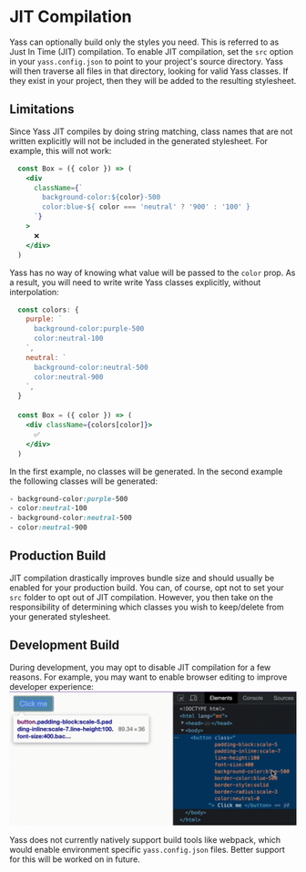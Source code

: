 # JIT Compilation

Yass can optionally build only the styles you need. This is referred to as Just In Time (JIT) compilation. To enable JIT compilation, set the `src` option in your `yass.config.json` to point to your project's source directory. Yass will then traverse all files in that directory, looking for valid Yass classes. If they exist in your project, then they will be added to the resulting stylesheet.

## Limitations
Since Yass JIT compiles by doing string matching, class names that are not written explicitly will not be included in the generated stylesheet. For example, this will not work:
```jsx
  const Box = ({ color }) => (
    <div
      className={`
        background-color:${color}-500
        color:blue-${ color === 'neutral' ? '900' : '100' }
      `}
    >
      ❌
    </div>
  )
```
Yass has no way of knowing what value will be passed to the `color` prop. As a result, you will need to write write Yass classes explicitly, without interpolation:

```jsx
  const colors: {
    purple: `
      background-color:purple-500
      color:neutral-100
    `,
    neutral: `
      background-color:neutral-500
      color:neutral-900
    `,
  }

  const Box = ({ color }) => (
    <div className={colors[color]}>
      ✅
    </div>
  )
```

In the first example, no classes will be generated. In the second example the following classes will be generated:
```css
- background-color:purple-500
- color:neutral-100
- background-color:neutral-500
- color:neutral-900
```

## Production Build

JIT compilation drastically improves bundle size and should usually be enabled for your production build. You can, of course, opt not to set your `src` folder to opt out of JIT compilation. However, you then take on the responsibility of determining which classes you wish to keep/delete from your generated stylesheet.

## Development Build

During development, you may opt to disable JIT compilation for a few reasons. For example, you may want to enable browser editing to improve developer experience:
![Browser Edit Example](../assets/browser-edit-example.gif)

Yass does not currently natively support build tools like webpack, which would enable environment specific `yass.config.json` files. Better support for this will be worked on in future. 

